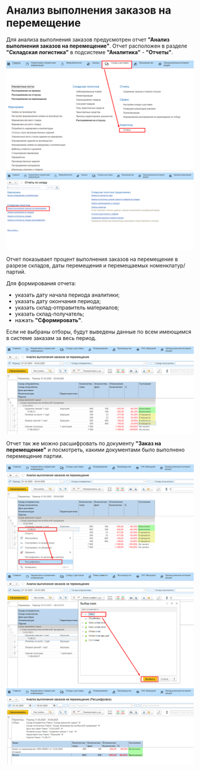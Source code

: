﻿# Анализ выполнения заказов на перемещение

Для анализа выполнения заказов предусмотрен отчет **"Анализ выполнения заказов на перемещение"**. Отчет расположен в разделе **"Складская логистика"** в подсистеме **"Аналитика"** - **"Отчеты"**.

![](../PalletMoving.assets/image-18.png)
![](../PalletMoving.assets/image-19.png)

Отчет показывает процент выполнения заказов на перемещение в разрезе складов, даты перемещения и перемещаемых номенклатур/партий.

Для формирования отчета:

- указать дату начала периода аналитики;
- указать дату окончания периода;
- указать склад-отправитель материалов;
- указать склад-получатель;
- нажать **"Сформировать"**.

Если не выбраны отборы, будут выведены данные по всем имеющимся в системе заказам за весь период.

![](../PalletMoving.assets/image-14.png)

Отчет так же можно расшифровать по документу **"Заказ на перемещение"** и посмотреть, какими документами было выполнено перемещение партии.

![](../PalletMoving.assets/image-15.png)
![](../PalletMoving.assets/image-16.png)
![](../PalletMoving.assets/image-17.png)